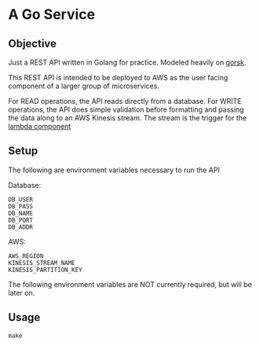 # A Go Service

## Objective

Just a REST API written in Golang for practice. Modeled heavily on [gorsk](https://github.com/ribice/gorsk). 

This REST API is intended to be deployed to AWS as the user facing component of a larger group of microservices.

For READ operations, the API reads directly from a database. 
For WRITE operations, the API does simple validation before formatting and passing the data along to an AWS Kinesis stream. The stream is the trigger for the [lambda component](https://github.com/konstantinfarrell/go-example-lambda)


## Setup

The following are environment variables necessary to run the API

Database:

	DB_USER
	DB_PASS
	DB_NAME
	DB_PORT
	DB_ADDR

AWS:

	AWS_REGION
	KINESIS_STREAM_NAME
	KINESIS_PARTITION_KEY

The following environment variables are NOT currently required, but will be later on.


## Usage

	make

